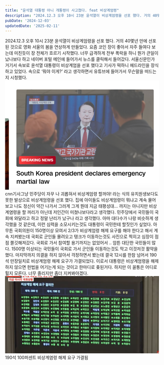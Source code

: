 ```yaml
---
title: "윤석열 대통령 아니 개통령이 사고쳤다. feat 비상계엄령"
description: "2024.12.3 오후 10시 23분 윤석열이 비상계엄령을 선포 했다. 거의 40몇년 만에 선포된 것으로 영화 서울의 봄을 연상하게 만들었다. 요즘 코인 장이 좋아서 자주 들여다 보는데 미친듯이 장 전체가 흐르기 시작했다. 너무 급격하게 전부 폭락을 하니 뭔가 큰일이 났나보다 하고 네이..."
pubDate: '2024-12-03'
updatedDate: '2025-02-11'
---
```


2024.12.3 오후 10시 23분 윤석열이 비상계엄령을 선포 했다. 거의 40몇년 만에 선포된 것으로 영화 서울의 봄을 연상하게 만들었다. 요즘 코인 장이 좋아서 자주 들여다 보는데 미친듯이 장 전체가 흐르기 시작했다. 너무 급격하게 전부 폭락을 하니 뭔가 큰일이 났나보다 하고 네이버 포털 메인에 들어가서 뉴스를 클릭해서 들어갔다. 서울신문인가 거기서 속보로 윤석열 대통령이 비상계엄을 선포 했다고 기사가 떡하니 헤드라인을 장식하고 있었다. 속으로 ‘뭐야 이게?’ 라고 생각하면서 유튜브에 들어가서 무슨말을 떠드는지 시청했다.
![cnn기사](/content/images/2024/12/-----------2024-12-03------11.57.22.png)cnn기사그냥 민주당이 자꾸 나 괴롭혀서 비상계엄령 할꺼야! 라는 식의 유치원생보다도 못한 발상으로 비상계엄령을 선포 했다. 집에 아이들도 비상계엄령이 뭐냐고 계속 물어보고 나도 정신이 약간 나가서 그러게 그게 뭔데 지금 태평성대… 까지는 아니지만 비상계염령을 할 꺼리가 아닌데 저인간이 미쳤나보다라고 생각했다. 민주당에서 국민들이 국회에 와달라고 하고 정말 난리가 났구나 라고 생각했다. 아마 대다수가 나랑 비슷하게 생각했을 것 같은데, 이런 심력을 소모시키는것도 대통령이 국민한테 할짓인가 싶었다.
아무튼 국회의원이 150명이상 모여서 2/3가 비상계엄령 해제 요구를 해야 한다고 해서 계속 지켜봤는데 국회로 군인들 몰려오고 탱크가 이동하는것도 사진으로 찍히고 심장이 점점 쫄깃해져갔다. 국회로 가서 참여할 용기까지는 없었어서 .. 암튼 대단한 국민들이 많다. 1500명 이상되는 국민들이 국회로 가서 군인들 이동하는것도 막고 이것저것 활약을 했다.
마지막까지 의결을 하지 않아서 걱정하면서 봤는데 결국 12시를 한참 넘어서 190석 만장일치로 비상계엄령 해제 요구가 가결되었다. 이로서 대통령은 비상계엄령을 해제 하지 않으면 헌법을 어기는게 되는 것이고 한마디로 좆된거다. 하지만 이 꼴통은 어디로 튈지 모른다. 너무 졸리지만 좀더 지켜봐야겠다.
![190석 100퍼센트 비상계염령 해제 요구 가결됨](/content/images/2024/12/DraggedImage.png)190석 100퍼센트 비상계염령 해제 요구 가결됨
